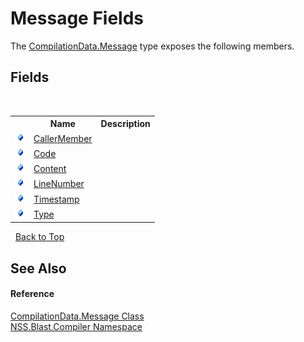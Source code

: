 # Message Fields
 

The <a href="e67b54fe-fb86-7ae8-d46e-8efaf40ec157.md">CompilationData.Message</a> type exposes the following members.


## Fields
&nbsp;<table><tr><th></th><th>Name</th><th>Description</th></tr><tr><td>![Public field](media/pubfield.gif "Public field")</td><td><a href="7792ad4d-bdc2-46f0-5664-e2d88da5099f.md">CallerMember</a></td><td /></tr><tr><td>![Public field](media/pubfield.gif "Public field")</td><td><a href="7a6f8320-772d-095d-9398-edb5e718d160.md">Code</a></td><td /></tr><tr><td>![Public field](media/pubfield.gif "Public field")</td><td><a href="9ad699a3-f54b-eb71-c741-8bdb1f1824cd.md">Content</a></td><td /></tr><tr><td>![Public field](media/pubfield.gif "Public field")</td><td><a href="f37f3a9e-e5f3-9bfe-cbe8-670a42c90cae.md">LineNumber</a></td><td /></tr><tr><td>![Public field](media/pubfield.gif "Public field")</td><td><a href="2b674c49-e688-d6ad-ad7e-53e58063cade.md">Timestamp</a></td><td /></tr><tr><td>![Public field](media/pubfield.gif "Public field")</td><td><a href="a3dde6d2-21f8-270e-19ad-1d863a53dc37.md">Type</a></td><td /></tr></table>&nbsp;
<a href="#message-fields">Back to Top</a>

## See Also


#### Reference
<a href="e67b54fe-fb86-7ae8-d46e-8efaf40ec157.md">CompilationData.Message Class</a><br /><a href="26a25caa-f50b-92ad-f15c-dbb9db1493ae.md">NSS.Blast.Compiler Namespace</a><br />